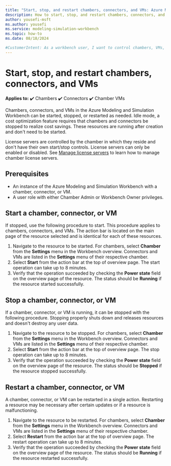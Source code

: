 ```yaml
---
title: "Start, stop, and restart chambers, connectors, and VMs: Azure Modeling and Simulation Workbench"
description: How to start, stop, and restart chambers, connectors, and VMs in the Azure Modeling and Simulation Workbench.
author: yousefi-msft
ms.author: yousefi
ms.service: modeling-simulation-workbench
ms.topic: how-to
ms.date: 08/18/2024

#CustomerIntent: As a workbench user, I want to control chambers, VMs, and connectors.
---
```

# Start, stop, and restart chambers, connectors, and VMs

**Applies to:** :heavy_check_mark: Chambers :heavy_check_mark: Connectors :heavy_check_mark: Chamber VMs

Chambers, connectors, and VMs in the Azure Modeling and Simulation Workbench can be started, stopped, or restarted as needed. Idle mode, a cost optimization feature requires that chambers and connectors be stopped to realize cost savings. These resources are running after creation and don't need to be started.

License servers are controlled by the chamber in which they reside and don't have their own start/stop controls. License servers can only be enabled or disabled. See [Manage license servers](./how-to-guide-licenses.md) to learn how to manage chamber license servers.

## Prerequisites

* An instance of the Azure Modeling and Simulation Workbench with a chamber, connector, or VM.
* A user role with either Chamber Admin or Workbench Owner privileges.

## Start a chamber, connector, or VM

If stopped, use the following procedure to start. This procedure applies to chambers, connectors, and VMs. The action bar is located on the main page of the resource selected and is identical for each of these resources.

1. Navigate to the resource to be started. For chambers, select **Chamber** from the **Settings** menu in the Workbench overview. Connectors and VMs are listed in the **Settings** menu of their respective chamber.
1. Select **Start** from the action bar at the top of overview page. The start operation can take up to 8 minutes.
1. Verify that the operation succeeded by checking the **Power state** field on the overview page of the resource. The status should be **Running** if the resource started successfully.

## Stop a chamber, connector, or VM

If a chamber, connector, or VM is running, it can be stopped with the following procedure. Stopping properly shuts down and releases resources and doesn't destroy any user data.

1. Navigate to the resource to be stopped. For chambers, select **Chamber** from the **Settings** menu in the Workbench overview. Connectors and VMs are listed in the **Settings** menu of their respective chamber.
1. Select **Start** from the action bar at the top of overview page. The stop operation can take up to 8 minutes.
1. Verify that the operation succeeded by checking the **Power state** field on the overview page of the resource. The status should be **Stopped** if the resource stopped successfully.

## Restart a chamber, connector, or VM

A chamber, connector, or VM can be restarted in a single action. Restarting a resource may be necessary after certain updates or if a resource is malfunctioning.

1. Navigate to the resource to be restarted. For chambers, select **Chamber** from the **Settings** menu in the Workbench overview. Connectors and VMs are listed in the **Settings** menu of their respective chamber.
1. Select **Restart** from the action bar at the top of overview page. The restart operation can take up to 8 minutes.
1. Verify that the operation succeeded by checking the **Power state** field on the overview page of the resource. The status should be **Running** if the resource restarted successfully.
